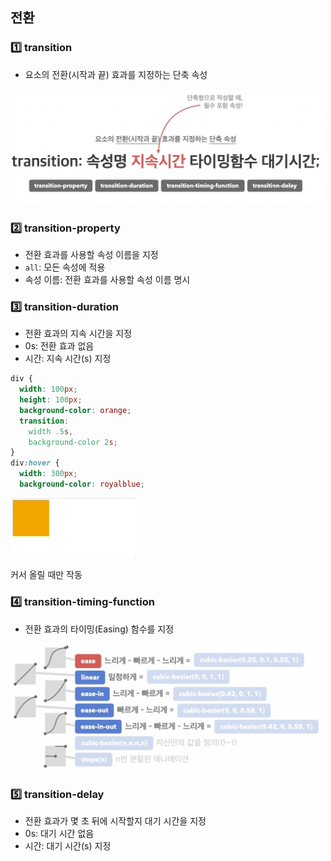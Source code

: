 ## 전환
### 1️⃣ transition
- 요소의 전환(시작과 끝) 효과를 지정하는 단축 속성

<img src="../images/2-97.png" width="500px" />

### 2️⃣ transition-property
- 전환 효과를 사용할 속성 이름을 지정
- `all`: 모든 속성에 적용
- 속성 이름: 전환 효과를 사용할 속성 이름 명시

### 3️⃣ transition-duration
- 전환 효과의 지속 시간을 지정
- 0s: 전환 효과 없음
- 시간: 지속 시간(s) 지정

```css
div {
  width: 100px;
  height: 100px;
  background-color: orange;
  transition: 
    width .5s, 
    background-color 2s;
}
div:hover {
  width: 300px;
  background-color: royalblue;

```
<img src="../images/2-98.gif" width="200px" />

커서 올릴 때만 작동

### 4️⃣ transition-timing-function
- 전환 효과의 타이밍(Easing) 함수를 지정

<img src="../images/2-99.png" width="500px" />

### 5️⃣ transition-delay
- 전환 효과가 몇 초 뒤에 시작할지 대기 시간을 지정
- 0s: 대기 시간 없음
- 시간: 대기 시간(s) 지정